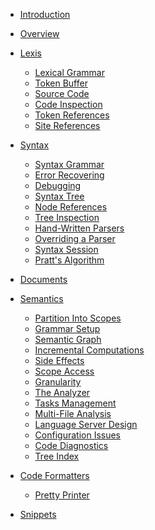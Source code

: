 <!------------------------------------------------------------------------------
  This file is part of "Lady Deirdre", a compiler front-end foundation
  technology.

  This work is proprietary software with source-available code.

  To copy, use, distribute, or contribute to this work, you must agree to
  the terms of the General License Agreement:

  https://github.com/Eliah-Lakhin/lady-deirdre/blob/master/EULA.md

  The agreement grants a Basic Commercial License, allowing you to use
  this work in non-commercial and limited commercial products with a total
  gross revenue cap. To remove this commercial limit for one of your
  products, you must acquire a Full Commercial License.

  If you contribute to the source code, documentation, or related materials,
  you must grant me an exclusive license to these contributions.
  Contributions are governed by the "Contributions" section of the General
  License Agreement.

  Copying the work in parts is strictly forbidden, except as permitted
  under the General License Agreement.

  If you do not or cannot agree to the terms of this Agreement,
  do not use this work.

  This work is provided "as is", without any warranties, express or implied,
  except where such disclaimers are legally invalid.

  Copyright (c) 2024 Ilya Lakhin (Илья Александрович Лахин).
  All rights reserved.
------------------------------------------------------------------------------->

- [Introduction](introduction.md)

- [Overview](overview.md)

- [Lexis](lexis/lexis.md)
    - [Lexical Grammar](lexis/lexical-grammar.md)
    - [Token Buffer](lexis/token-buffer.md)
    - [Source Code](lexis/source-code.md)
    - [Code Inspection](lexis/code-inspection.md)
    - [Token References](lexis/token-references.md)
    - [Site References](lexis/site-references.md)

- [Syntax](syntax/syntax.md)
    - [Syntax Grammar](syntax/syntax-grammar.md)
    - [Error Recovering](syntax/error-recovering.md)
    - [Debugging](syntax/debugging.md)
    - [Syntax Tree](syntax/syntax-tree.md)
    - [Node References](syntax/node-references.md)
    - [Tree Inspection](syntax/tree-inspection.md)
    - [Hand-Written Parsers](syntax/hand-written-parsers.md)
    - [Overriding a Parser](syntax/overriding-a-parser.md)
    - [Syntax Session](syntax/syntax-session.md)
    - [Pratt's Algorithm](syntax/pratts-algorithm.md)

- [Documents](documents.md)

- [Semantics](semantics/semantics.md)
    - [Partition Into Scopes](semantics/partition-into-scopes.md)
    - [Grammar Setup](semantics/grammar-setup.md)
    - [Semantic Graph](semantics/semantic-graph.md)
    - [Incremental Computations](semantics/incremental-computations.md)
    - [Side Effects](semantics/side-effects.md)
    - [Scope Access](semantics/scope-access.md)
    - [Granularity](semantics/granularity.md)
    - [The Analyzer](semantics/the-analyzer.md)
    - [Tasks Management](semantics/tasks-management.md)
    - [Multi-File Analysis](semantics/multi-file-analysis.md)
    - [Language Server Design](semantics/language-server-design.md)
    - [Configuration Issues](semantics/configuration-issues.md)
    - [Code Diagnostics](semantics/code-diagnostics.md)
    - [Tree Index](semantics/tree-index.md)

- [Code Formatters](code-formatters/code-formatters.md)
    - [Pretty Printer](code-formatters/pretty-printer.md)

- [Snippets](snippets.md)
